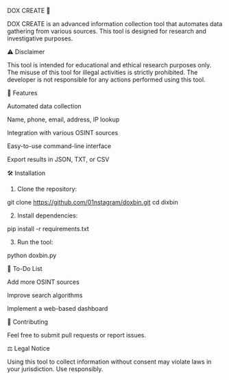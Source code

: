 
DOX CREATE 📜

DOX CREATE is an advanced information collection tool that automates data gathering from various sources. This tool is designed for research and investigative purposes.

⚠️ Disclaimer

This tool is intended for educational and ethical research purposes only. The misuse of this tool for illegal activities is strictly prohibited. The developer is not responsible for any actions performed using this tool.

🚀 Features

Automated data collection

Name, phone, email, address, IP lookup

Integration with various OSINT sources

Easy-to-use command-line interface

Export results in JSON, TXT, or CSV


🛠 Installation

1. Clone the repository:

git clone https://github.com/01nstagram/doxbin.git
cd dixbin


2. Install dependencies:

pip install -r requirements.txt



3. Run the tool:

python doxbin.py

📝 To-Do List

Add more OSINT sources

Improve search algorithms

Implement a web-based dashboard


🤝 Contributing

Feel free to submit pull requests or report issues.

⚖️ Legal Notice

Using this tool to collect information without consent may violate laws in your jurisdiction. Use responsibly.


